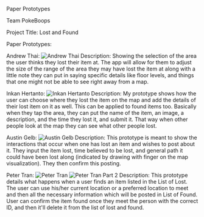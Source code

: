 Paper Prototypes

Team PokeBoops

Project Title: Lost and Found 

Paper Prototypes:

Andrew Thai:
![Andrew Thai](https://github.com/Laverii/PokeBoops/blob/master/PaperPrototypes/paper_prototype_Andrew_Thai.jpg)
Description:
Showing the selection of the area the user thinks they lost their item at. The app will allow for them to adjust the size of the range of the area they may have lost the item at along with a little note they can put in saying specific details like floor levels, and things that one might not be able to see right away from a map. 

Inkan Hertanto:
![Inkan Hertanto](https://github.com/Laverii/PokeBoops/blob/master/PaperPrototypes/paper_prototype_Inkan_Hertanto.jpg)
Description:
My prototype shows how the user can choose where they lost the item on the map and add the details of their lost item on it as well. This can be applied to found items too. Basically when they tap the area, they can put the name of the item, an image, a description, and the time they lost it, and submit it. That way when other people look at the map they can see what other people lost.

Austin Gelb:
![Austin Gelb](https://github.com/Laverii/PokeBoops/blob/master/PaperPrototypes/paper_prototype_Austin_Gelb.jpg)
Description:
This prototype is meant to show the interactions that occur when one has lost an item and wishes to post about it. They input the item lost, time believed to be lost, and general path it could have been lost along (indicated by drawing with finger on the map visualization). They then confirm this posting.

Peter Tran: 
![Peter Tran](https://github.com/Laverii/PokeBoops/blob/master/PaperPrototypes/paper_prototype_Peter_Tran1.jpg)
![Peter Tran Part 2](https://github.com/Laverii/PokeBoops/blob/master/PaperPrototypes/paper_prototype_Peter_Tran2.jpg)
Description: 
This prototype details what happens when a user finds an item listed in the List of Lost. The user can use his/her current location or a preferred location to meet and then all the necessary information which will be posted in List of Found. User can confirm the item found once they meet the person with the correct ID, and then it'll delete it from the list of lost and found. 

